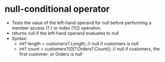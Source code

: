 # null-conditional operator

- Tests the value of the left-hand operand for null before performing a member access (?.) or index (?[]) operation
- returns null if the left-hand operand evaluates to null
- Syntax:
  - int? length = customers?.Length; // null if customers is null
  - int? count = customers?[0]?.Orders?.Count();  // null if customers, the first customer, or Orders is null
  